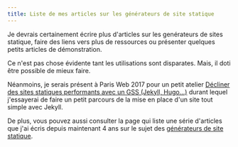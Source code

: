 ```yaml
---
title: Liste de mes articles sur les générateurs de site statique
---
```


Je devrais certainement écrire plus d'articles sur les genérateurs de sites statique, faire des liens vers plus de ressources ou présenter quelques petits articles de démonstration.

Ce n'est pas chose évidente tant les utilisations sont disparates. Mais, il doti être possible de mieux faire.

Néanmoins, je serais présent à Paris Web 2017 pour un petit atelier [Décliner des sites statiques performants avec un GSS (Jekyll, Hugo…)](https://www.paris-web.fr/2017/ateliers/decliner-des-sites-statiques-performants-avec-un-gss-jekyll-hugo.php) durant lequel j'essayerai de faire un petit parcours de la mise en place d'un site tout simple avec Jekyll.

De plus, vous pouvez aussi consulter la page qui liste une série d'articles que j'ai écris depuis maintenant 4 ans sur le sujet des [générateurs de site statique](/generateur-site-statique/).

